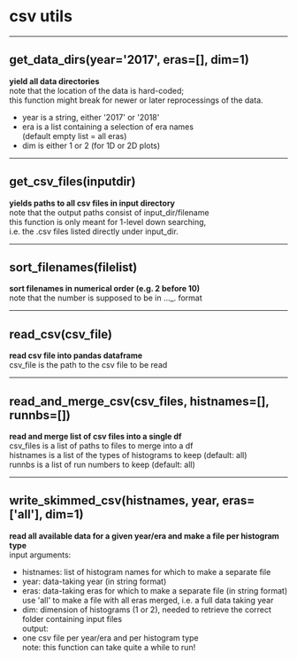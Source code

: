 # csv utils  
  
- - -    
## get\_data\_dirs(year='2017', eras=[], dim=1)  
**yield all data directories**  
note that the location of the data is hard-coded;  
this function might break for newer or later reprocessings of the data.  
- year is a string, either '2017' or '2018'  
- era is a list containing a selection of era names  
(default empty list = all eras)  
- dim is either 1 or 2 (for 1D or 2D plots)  
  
- - -    
## get\_csv\_files(inputdir)  
**yields paths to all csv files in input directory**  
note that the output paths consist of input\_dir/filename  
this function is only meant for 1-level down searching,  
i.e. the .csv files listed directly under input\_dir.  
  
- - -    
## sort\_filenames(filelist)  
**sort filenames in numerical order (e.g. 2 before 10)**  
note that the number is supposed to be in ...\_<number>.<extension> format  
  
- - -    
## read\_csv(csv\_file)  
**read csv file into pandas dataframe**  
csv\_file is the path to the csv file to be read  
  
- - -    
## read\_and\_merge\_csv(csv\_files, histnames=[], runnbs=[])  
**read and merge list of csv files into a single df**  
csv\_files is a list of paths to files to merge into a df  
histnames is a list of the types of histograms to keep (default: all)  
runnbs is a list of run numbers to keep (default: all)  
  
- - -    
## write\_skimmed\_csv(histnames, year, eras=['all'], dim=1)  
**read all available data for a given year/era and make a file per histogram type**  
input arguments:  
- histnames: list of histogram names for which to make a separate file  
- year: data-taking year (in string format)  
- eras: data-taking eras for which to make a separate file (in string format)  
use 'all' to make a file with all eras merged, i.e. a full data taking year  
- dim: dimension of histograms (1 or 2), needed to retrieve the correct folder containing input files  
output:  
- one csv file per year/era and per histogram type  
note: this function can take quite a while to run!  
  
